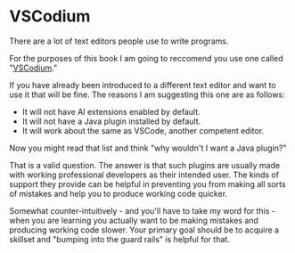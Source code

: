 # VSCodium

There are a lot of text editors people use to write programs.

For the purposes of this book I am going to reccomend you use
one called "[VSCodium](https://vscodium.com/)."

If you have already been introduced to a different text editor
and want to use it that will be fine. The reasons I am suggesting
this one are as follows:

* It will not have AI extensions enabled by default.
* It will not have a Java plugin installed by default.
* It will work about the same as VSCode, another competent editor.

Now you might read that list and think "why wouldn't I want a Java plugin?"

That is a valid question. The answer is that such plugins are usually made with
working professional developers as their intended user. The kinds of support
they provide can be helpful in preventing you from making all sorts of mistakes
and help you to produce working code quicker.

Somewhat counter-intuitively - and you'll have to take my word for this -
when you are learning you actually want to be making mistakes and producing
working code slower. Your primary goal should
be to acquire a skillset and "bumping into the guard rails"
is helpful for that.

